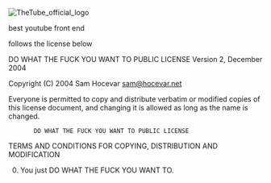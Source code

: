    
   
 ![TheTube_official_logo](https://user-images.githubusercontent.com/39526474/198734487-4c10facc-accf-4747-b4b9-d17f4c13dfc0.png)


   
   
   best youtube front end

follows the license below 

DO WHAT THE FUCK YOU WANT TO PUBLIC LICENSE
                   Version 2, December 2004
 
Copyright (C) 2004 Sam Hocevar <sam@hocevar.net>

Everyone is permitted to copy and distribute verbatim or modified
copies of this license document, and changing it is allowed as long
as the name is changed.
 
           DO WHAT THE FUCK YOU WANT TO PUBLIC LICENSE
  TERMS AND CONDITIONS FOR COPYING, DISTRIBUTION AND MODIFICATION

 0. You just DO WHAT THE FUCK YOU WANT TO.




